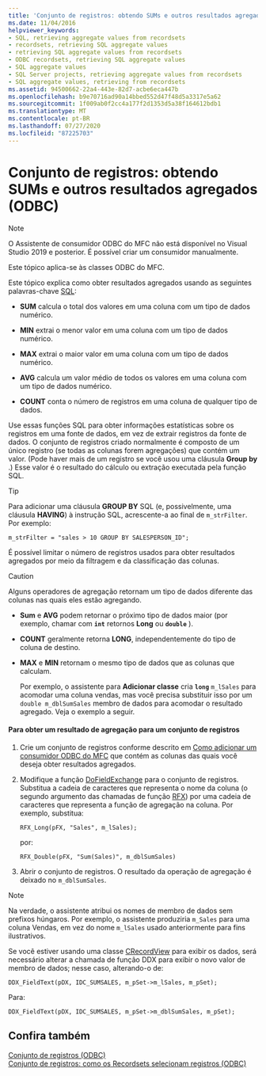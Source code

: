 ```yaml
---
title: 'Conjunto de registros: obtendo SUMs e outros resultados agregados (ODBC)'
ms.date: 11/04/2016
helpviewer_keywords:
- SQL, retrieving aggregate values from recordsets
- recordsets, retrieving SQL aggregate values
- retrieving SQL aggregate values from recordsets
- ODBC recordsets, retrieving SQL aggregate values
- SQL aggregate values
- SQL Server projects, retrieving aggregate values from recordsets
- SQL aggregate values, retrieving from recordsets
ms.assetid: 94500662-22a4-443e-82d7-acbe6eca447b
ms.openlocfilehash: b9e70716ad90a14bbed552d47f48d5a3317e5a62
ms.sourcegitcommit: 1f009ab0f2cc4a177f2d1353d5a38f164612bdb1
ms.translationtype: MT
ms.contentlocale: pt-BR
ms.lasthandoff: 07/27/2020
ms.locfileid: "87225703"
---
```

# <a name="recordset-obtaining-sums-and-other-aggregate-results-odbc"></a>Conjunto de registros: obtendo SUMs e outros resultados agregados (ODBC)

> [!NOTE]
> O Assistente de consumidor ODBC do MFC não está disponível no Visual Studio 2019 e posterior. É possível criar um consumidor manualmente.

Este tópico aplica-se às classes ODBC do MFC.

Este tópico explica como obter resultados agregados usando as seguintes palavras-chave [SQL](../../data/odbc/sql.md):

- **SUM** calcula o total dos valores em uma coluna com um tipo de dados numérico.

- **MIN** extrai o menor valor em uma coluna com um tipo de dados numérico.

- **MAX** extrai o maior valor em uma coluna com um tipo de dados numérico.

- **AVG** calcula um valor médio de todos os valores em uma coluna com um tipo de dados numérico.

- **COUNT** conta o número de registros em uma coluna de qualquer tipo de dados.

Use essas funções SQL para obter informações estatísticas sobre os registros em uma fonte de dados, em vez de extrair registros da fonte de dados. O conjunto de registros criado normalmente é composto de um único registro (se todas as colunas forem agregações) que contém um valor. (Pode haver mais de um registro se você usou uma cláusula **Group by** .) Esse valor é o resultado do cálculo ou extração executada pela função SQL.

> [!TIP]
> Para adicionar uma cláusula **GROUP BY** SQL (e, possivelmente, uma cláusula **HAVING**) à instrução SQL, acrescente-a ao final de `m_strFilter`. Por exemplo:

```
m_strFilter = "sales > 10 GROUP BY SALESPERSON_ID";
```

É possível limitar o número de registros usados para obter resultados agregados por meio da filtragem e da classificação das colunas.

> [!CAUTION]
> Alguns operadores de agregação retornam um tipo de dados diferente das colunas nas quais eles estão agregando.

- **Sum** e **AVG** podem retornar o próximo tipo de dados maior (por exemplo, chamar com **`int`** retornos **Long** ou **`double`** ).

- **COUNT** geralmente retorna **LONG**, independentemente do tipo de coluna de destino.

- **MAX** e **MIN** retornam o mesmo tipo de dados que as colunas que calculam.

     Por exemplo, o assistente para **Adicionar classe** cria **`long`** `m_lSales` para acomodar uma coluna vendas, mas você precisa substituir isso por um `double m_dblSumSales` membro de dados para acomodar o resultado agregado. Veja o exemplo a seguir.

#### <a name="to-obtain-an-aggregate-result-for-a-recordset"></a>Para obter um resultado de agregação para um conjunto de registros

1. Crie um conjunto de registros conforme descrito em [Como adicionar um consumidor ODBC do MFC](../../mfc/reference/adding-an-mfc-odbc-consumer.md) que contém as colunas das quais você deseja obter resultados agregados.

1. Modifique a função [DoFieldExchange](../../mfc/reference/crecordset-class.md#dofieldexchange) para o conjunto de registros. Substitua a cadeia de caracteres que representa o nome da coluna (o segundo argumento das chamadas de função [RFX](../../data/odbc/record-field-exchange-using-rfx.md)) por uma cadeia de caracteres que representa a função de agregação na coluna. Por exemplo, substitua:

    ```
    RFX_Long(pFX, "Sales", m_lSales);
    ```

     por:

    ```
    RFX_Double(pFX, "Sum(Sales)", m_dblSumSales)
    ```

1. Abrir o conjunto de registros. O resultado da operação de agregação é deixado no `m_dblSumSales`.

> [!NOTE]
> Na verdade, o assistente atribui os nomes de membro de dados sem prefixos húngaros. Por exemplo, o assistente produziria `m_Sales` para uma coluna Vendas, em vez do nome `m_lSales` usado anteriormente para fins ilustrativos.

Se você estiver usando uma classe [CRecordView](../../mfc/reference/crecordview-class.md) para exibir os dados, será necessário alterar a chamada de função DDX para exibir o novo valor de membro de dados; nesse caso, alterando-o de:

```
DDX_FieldText(pDX, IDC_SUMSALES, m_pSet->m_lSales, m_pSet);
```

Para:

```
DDX_FieldText(pDX, IDC_SUMSALES, m_pSet->m_dblSumSales, m_pSet);
```

## <a name="see-also"></a>Confira também

[Conjunto de registros (ODBC)](../../data/odbc/recordset-odbc.md)<br/>
[Conjunto de registros: como os Recordsets selecionam registros (ODBC)](../../data/odbc/recordset-how-recordsets-select-records-odbc.md)
